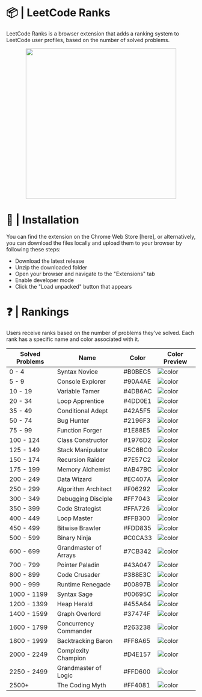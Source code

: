 # 📦 | LeetCode Ranks
LeetCode Ranks is a browser extension that adds a ranking system to LeetCode user profiles, based on the number of solved problems.
<p align="center">
  <img height="400" src="https://github.com/user-attachments/assets/41212234-d70c-4a67-a7fd-c69d7f1e9462" />
</p>

# 🚀 | Installation
You can find the extension on the Chrome Web Store [here], or alternatively, you can download the files locally and upload them to your browser by following these steps:
- Download the latest release
- Unzip the downloaded folder
- Open your browser and navigate to the "Extensions" tab
- Enable developer mode
- Click the "Load unpacked" button that appears

# ❓ | Rankings
Users receive ranks based on the number of problems they’ve solved.
Each rank has a specific name and color associated with it.

| Solved Problems    | Name                     | Color      | Color Preview        |
| ------------------- | ------------------------- | ---------- | -------------- |
| 0 - 4               | Syntax Novice             | #B0BEC5    | ![color](https://placehold.co/20x20/B0BEC5/FFFFFF.png) |
| 5 - 9               | Console Explorer          | #90A4AE    | ![color](https://placehold.co/20x20/90A4AE/FFFFFF.png) |
| 10 - 19             | Variable Tamer            | #4DB6AC    | ![color](https://placehold.co/20x20/4DB6AC/FFFFFF.png) |
| 20 - 34             | Loop Apprentice           | #4DD0E1    | ![color](https://placehold.co/20x20/4DD0E1/FFFFFF.png) |
| 35 - 49             | Conditional Adept         | #42A5F5    | ![color](https://placehold.co/20x20/42A5F5/FFFFFF.png) |
| 50 - 74             | Bug Hunter                | #2196F3    | ![color](https://placehold.co/20x20/2196F3/FFFFFF.png) |
| 75 - 99             | Function Forger           | #1E88E5    | ![color](https://placehold.co/20x20/1E88E5/FFFFFF.png) |
| 100 - 124           | Class Constructor         | #1976D2    | ![color](https://placehold.co/20x20/1976D2/FFFFFF.png) |
| 125 - 149           | Stack Manipulator         | #5C6BC0    | ![color](https://placehold.co/20x20/5C6BC0/FFFFFF.png) |
| 150 - 174           | Recursion Raider          | #7E57C2    | ![color](https://placehold.co/20x20/7E57C2/FFFFFF.png) |
| 175 - 199           | Memory Alchemist          | #AB47BC    | ![color](https://placehold.co/20x20/AB47BC/FFFFFF.png) |
| 200 - 249           | Data Wizard               | #EC407A    | ![color](https://placehold.co/20x20/EC407A/FFFFFF.png) |
| 250 - 299           | Algorithm Architect       | #F06292    | ![color](https://placehold.co/20x20/F06292/FFFFFF.png) |
| 300 - 349           | Debugging Disciple        | #FF7043    | ![color](https://placehold.co/20x20/FF7043/FFFFFF.png) |
| 350 - 399           | Code Strategist           | #FFA726    | ![color](https://placehold.co/20x20/FFA726/FFFFFF.png) |
| 400 - 449           | Loop Master               | #FFB300    | ![color](https://placehold.co/20x20/FFB300/FFFFFF.png) |
| 450 - 499           | Bitwise Brawler           | #FDD835    | ![color](https://placehold.co/20x20/FDD835/FFFFFF.png) |
| 500 - 599           | Binary Ninja              | #C0CA33    | ![color](https://placehold.co/20x20/C0CA33/FFFFFF.png) |
| 600 - 699           | Grandmaster of Arrays     | #7CB342    | ![color](https://placehold.co/20x20/7CB342/FFFFFF.png) |
| 700 - 799           | Pointer Paladin           | #43A047    | ![color](https://placehold.co/20x20/43A047/FFFFFF.png) |
| 800 - 899           | Code Crusader             | #388E3C    | ![color](https://placehold.co/20x20/388E3C/FFFFFF.png) |
| 900 - 999           | Runtime Renegade          | #00897B    | ![color](https://placehold.co/20x20/00897B/FFFFFF.png) |
| 1000 - 1199         | Syntax Sage               | #00695C    | ![color](https://placehold.co/20x20/00695C/FFFFFF.png) |
| 1200 - 1399         | Heap Herald               | #455A64    | ![color](https://placehold.co/20x20/455A64/FFFFFF.png) |
| 1400 - 1599         | Graph Overlord            | #37474F    | ![color](https://placehold.co/20x20/37474F/FFFFFF.png) |
| 1600 - 1799         | Concurrency Commander     | #263238    | ![color](https://placehold.co/20x20/263238/FFFFFF.png) |
| 1800 - 1999         | Backtracking Baron        | #FF8A65    | ![color](https://placehold.co/20x20/FF8A65/FFFFFF.png) |
| 2000 - 2249         | Complexity Champion       | #D4E157    | ![color](https://placehold.co/20x20/D4E157/FFFFFF.png) |
| 2250 - 2499         | Grandmaster of Logic      | #FFD600    | ![color](https://placehold.co/20x20/FFD600/FFFFFF.png) |
| 2500+               | The Coding Myth           | #FF4081    | ![color](https://placehold.co/20x20/FF4081/FFFFFF.png) |



